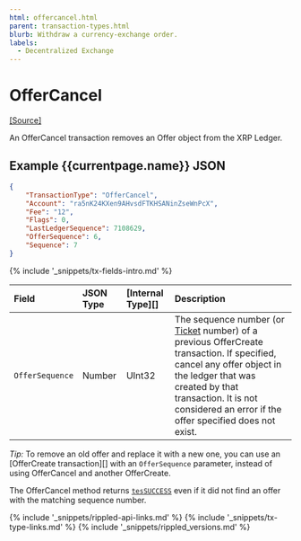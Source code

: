 ```yaml
---
html: offercancel.html
parent: transaction-types.html
blurb: Withdraw a currency-exchange order.
labels:
  - Decentralized Exchange
---
```

# OfferCancel

[[Source]](https://github.com/ripple/rippled/blob/master/src/ripple/app/tx/impl/CancelOffer.cpp "Source")

An OfferCancel transaction removes an Offer object from the XRP Ledger.

## Example {{currentpage.name}} JSON

```json
{
    "TransactionType": "OfferCancel",
    "Account": "ra5nK24KXen9AHvsdFTKHSANinZseWnPcX",
    "Fee": "12",
    "Flags": 0,
    "LastLedgerSequence": 7108629,
    "OfferSequence": 6,
    "Sequence": 7
}
```

{% include '_snippets/tx-fields-intro.md' %}
<!--{# fix md highlighting_ #}-->


| Field           | JSON Type | [Internal Type][] | Description                  |
|:----------------|:----------|:------------------|:-----------------------------|
| `OfferSequence` | Number    | UInt32            | The sequence number (or [Ticket](tickets.html) number) of a previous OfferCreate transaction. If specified, cancel any offer object in the ledger that was created by that transaction. It is not considered an error if the offer specified does not exist. |

*Tip:* To remove an old offer and replace it with a new one, you can use an [OfferCreate transaction][] with an `OfferSequence` parameter, instead of using OfferCancel and another OfferCreate.

The OfferCancel method returns [`tesSUCCESS`](tes-success.html) even if it did not find an offer with the matching sequence number.

<!--{# common link defs #}-->
{% include '_snippets/rippled-api-links.md' %}
{% include '_snippets/tx-type-links.md' %}
{% include '_snippets/rippled_versions.md' %}
